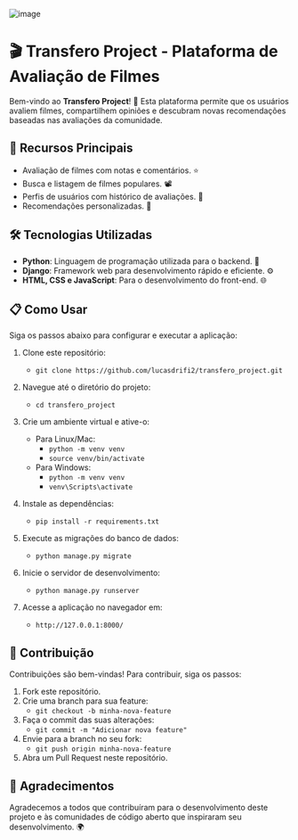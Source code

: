 ![image](https://github.com/user-attachments/assets/0d73e32e-95fe-4de8-98a2-5f336268d23a)



# 🎬 Transfero Project - Plataforma de Avaliação de Filmes


Bem-vindo ao **Transfero Project**! 🌟 Esta plataforma permite que os usuários avaliem filmes, compartilhem opiniões e descubram novas recomendações baseadas nas avaliações da comunidade.

## 🚀 Recursos Principais

- Avaliação de filmes com notas e comentários. ⭐️
- Busca e listagem de filmes populares. 📽️
- Perfis de usuários com histórico de avaliações. 👤
- Recomendações personalizadas. 🎥

## 🛠️ Tecnologias Utilizadas

- **Python**: Linguagem de programação utilizada para o backend. 🐍
- **Django**: Framework web para desenvolvimento rápido e eficiente. ⚙️
- **HTML, CSS e JavaScript**: Para o desenvolvimento do front-end. 🌐

## 📋 Como Usar

Siga os passos abaixo para configurar e executar a aplicação:

1. Clone este repositório:
   - `git clone https://github.com/lucasdrifi2/transfero_project.git`

2. Navegue até o diretório do projeto:
   - `cd transfero_project`

3. Crie um ambiente virtual e ative-o:
   - Para Linux/Mac:
     - `python -m venv venv`
     - `source venv/bin/activate`
   - Para Windows:
     - `python -m venv venv`
     - `venv\Scripts\activate`

4. Instale as dependências:
   - `pip install -r requirements.txt`

5. Execute as migrações do banco de dados:
   - `python manage.py migrate`

6. Inicie o servidor de desenvolvimento:
   - `python manage.py runserver`

7. Acesse a aplicação no navegador em:
   - `http://127.0.0.1:8000/`

## 🤝 Contribuição

Contribuições são bem-vindas! Para contribuir, siga os passos:

1. Fork este repositório.
2. Crie uma branch para sua feature:
   - `git checkout -b minha-nova-feature`
3. Faça o commit das suas alterações:
   - `git commit -m "Adicionar nova feature"`
4. Envie para a branch no seu fork:
   - `git push origin minha-nova-feature`
5. Abra um Pull Request neste repositório.

## 🙏 Agradecimentos

Agradecemos a todos que contribuíram para o desenvolvimento deste projeto e às comunidades de código aberto que inspiraram seu desenvolvimento. 🌍
